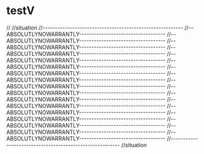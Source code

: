 # testV
//
//situation
//---------------------------------------------------------
//--ABSOLUTLYNOWARRANTLY-----------------------------------
//--ABSOLUTLYNOWARRANTLY-----------------------------------
//--ABSOLUTLYNOWARRANTLY-----------------------------------
//--ABSOLUTLYNOWARRANTLY-----------------------------------
//--ABSOLUTLYNOWARRANTLY-----------------------------------
//--ABSOLUTLYNOWARRANTLY-----------------------------------
//--ABSOLUTLYNOWARRANTLY-----------------------------------
//--ABSOLUTLYNOWARRANTLY-----------------------------------
//--ABSOLUTLYNOWARRANTLY-----------------------------------
//--ABSOLUTLYNOWARRANTLY-----------------------------------
//--ABSOLUTLYNOWARRANTLY-----------------------------------
//--ABSOLUTLYNOWARRANTLY-----------------------------------
//--ABSOLUTLYNOWARRANTLY-----------------------------------
//--ABSOLUTLYNOWARRANTLY-----------------------------------
//--ABSOLUTLYNOWARRANTLY-----------------------------------
//--ABSOLUTLYNOWARRANTLY-----------------------------------
//--ABSOLUTLYNOWARRANTLY-----------------------------------
//---------------------------------------------------------
//situation
